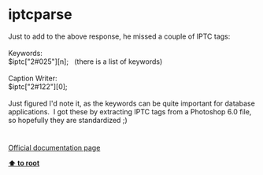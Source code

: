 # iptcparse




<div class="phpcode"><span class="html">
Just to add to the above response, he missed a couple of IPTC tags:<br><br>Keywords:<br>$iptc[&quot;2#025&quot;][n];&#xA0;&#xA0; (there is a list of keywords)<br><br>Caption Writer:<br>$iptc[&quot;2#122&quot;][0];<br><br>Just figured I&apos;d note it, as the keywords can be quite important for database applications.&#xA0; I got these by extracting IPTC tags from a Photoshop 6.0 file, so hopefully they are standardized ;)</span>
</div>
  

#

[Official documentation page](https://www.php.net/manual/en/function.iptcparse.php)

**[⬆ to root](/)**